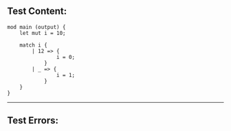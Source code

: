 
Test Content: 
-------------------------
```
mod main (output) {
    let mut i = 10;

    match i {
        | 12 => {
                i = 0;
            }
        | _ => {
                i = 1;
            }
    }
}
```
------------------------

Test Errors:
-------------------------
```

```
